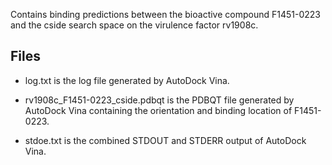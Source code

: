 Contains binding predictions between the bioactive compound F1451-0223 and the cside search space on the virulence factor rv1908c.

## Files

- log.txt is the log file generated by AutoDock Vina.

- rv1908c_F1451-0223_cside.pdbqt is the PDBQT file generated by AutoDock Vina containing the orientation and binding location of F1451-0223.

- stdoe.txt is the combined STDOUT and STDERR output of AutoDock Vina.

